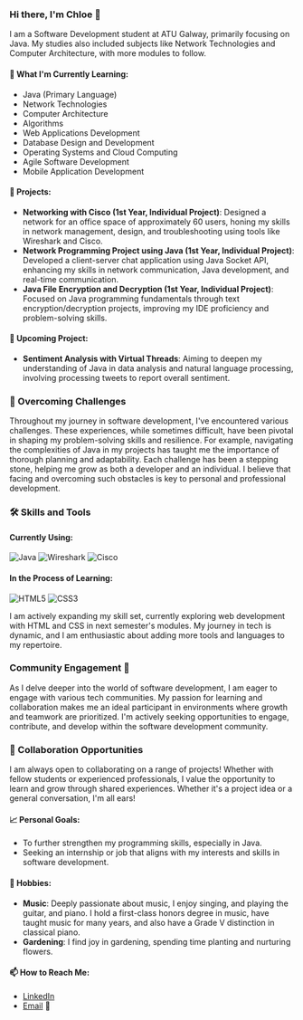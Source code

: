 ### Hi there, I'm Chloe 👋

I am a Software Development student at ATU Galway, primarily focusing on Java. My studies also included subjects like Network Technologies and Computer Architecture, with more modules to follow.

#### 🌱 What I'm Currently Learning:

- Java (Primary Language)
- Network Technologies
- Computer Architecture
- Algorithms
- Web Applications Development
- Database Design and Development
- Operating Systems and Cloud Computing
- Agile Software Development
- Mobile Application Development

#### 💼 Projects:

- **Networking with Cisco (1st Year, Individual Project)**: Designed a network for an office space of approximately 60 users, honing my skills in network management, design, and troubleshooting using tools like Wireshark and Cisco.
- **Network Programming Project using Java (1st Year, Individual Project)**: Developed a client-server chat application using Java Socket API, enhancing my skills in network communication, Java development, and real-time communication.
- **Java File Encryption and Decryption (1st Year, Individual Project)**: Focused on Java programming fundamentals through text encryption/decryption projects, improving my IDE proficiency and problem-solving skills.

#### 🎯 Upcoming Project:

- **Sentiment Analysis with Virtual Threads**: Aiming to deepen my understanding of Java in data analysis and natural language processing, involving processing tweets to report overall sentiment.

### 💪 Overcoming Challenges

Throughout my journey in software development, I've encountered various challenges. These experiences, while sometimes difficult, have been pivotal in shaping my problem-solving skills and resilience. For example, navigating the complexities of Java in my projects has taught me the importance of thorough planning and adaptability. Each challenge has been a stepping stone, helping me grow as both a developer and an individual. I believe that facing and overcoming such obstacles is key to personal and professional development.

### 🛠️ Skills and Tools

#### Currently Using:

![Java](https://img.shields.io/badge/java-%23ED8B00.svg?style=flat-square&logo=java&logoColor=white) ![Wireshark](https://img.shields.io/badge/Wireshark-1679A7?style=flat-square&logo=wireshark&logoColor=white) ![Cisco](https://img.shields.io/badge/Cisco-1BA0D7?style=flat-square&logo=cisco&logoColor=white)

#### In the Process of Learning:

![HTML5](https://img.shields.io/badge/HTML5-E34F26?style=flat-square&logo=html5&logoColor=white) ![CSS3](https://img.shields.io/badge/CSS3-1572B6?style=flat-square&logo=css3&logoColor=white)

I am actively expanding my skill set, currently exploring web development with HTML and CSS in next semester's modules. My journey in tech is dynamic, and I am enthusiastic about adding more tools and languages to my repertoire.

### Community Engagement 👐

As I delve deeper into the world of software development, I am eager to engage with various tech communities. My passion for learning and collaboration makes me an ideal participant in environments where growth and teamwork are prioritized. I'm actively seeking opportunities to engage, contribute, and develop within the software development community.

### 🤝 Collaboration Opportunities

I am always open to collaborating on a range of projects! Whether with fellow students or experienced professionals, I value the opportunity to learn and grow through shared experiences. Whether it's a project idea or a general conversation, I'm all ears!


#### 📈 Personal Goals:

- To further strengthen my programming skills, especially in Java.
- Seeking an internship or job that aligns with my interests and skills in software development.

#### 💬 Hobbies:

- **Music**: Deeply passionate about music, I enjoy singing, and playing the guitar, and piano. I hold a first-class honors degree in music, have taught music for many years, and also have a Grade V distinction in classical piano.
- **Gardening**: I find joy in gardening, spending time planting and nurturing flowers.

#### 📫 How to Reach Me:

- [LinkedIn](https://chat.openai.com/c/www.linkedin.com/in/chloe-c-mills)
- [Email](chloecmills@gmail.com) 
👋

<!--
**ChloeCM/ChloeCM** is a ✨ _special_ ✨ repository because its `README.md` (this file) appears on your GitHub profile.

Here are some ideas to get you started:

- 🔭 I’m currently working on ...
- 🌱 I’m currently learning ...
- 👯 I’m looking to collaborate on ...
- 🤔 I’m looking for help with ...
- 💬 Ask me about ...
- 📫 How to reach me: ...
- 😄 Pronouns: ...
- ⚡ Fun fact: ...
-->

